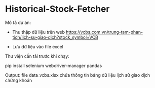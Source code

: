 # Historical-Stock-Fetcher
Mô tả dự án:

+ Thu thập dữ liệu trên web https://vcbs.com.vn/trung-tam-phan-tich/lich-su-giao-dich?stock_symbol=VCB

+ Lưu dữ liệu vào file excel

Thư viện cần tải trước khi chạy:

pip install selenium webdriver-manager pandas

Output: file data_vcbs.xlsx chứa thông tin bảng dữ liệu lịch sử giao dịch chứng khoán

